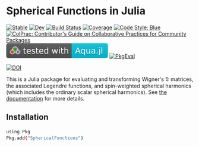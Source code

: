 # Spherical Functions in Julia

[![Stable](https://img.shields.io/badge/docs-stable-blue.svg)](https://moble.github.io/SphericalFunctions.jl/stable)
[![Dev](https://img.shields.io/badge/docs-dev-blue.svg)](https://moble.github.io/SphericalFunctions.jl/dev)
[![Build Status](https://github.com/moble/SphericalFunctions.jl/actions/workflows/tests.yml/badge.svg?branch=main)](https://github.com/moble/SphericalFunctions.jl/actions/workflows/tests.yml?query=branch%3Amain)
[![Coverage](https://codecov.io/gh/moble/SphericalFunctions.jl/branch/main/graph/badge.svg)](https://codecov.io/gh/moble/SphericalFunctions.jl)
[![Code Style: Blue](https://img.shields.io/badge/code%20style-blue-4495d1.svg)](https://github.com/invenia/BlueStyle)
[![ColPrac: Contributor's Guide on Collaborative Practices for Community Packages](https://img.shields.io/badge/ColPrac-Contributor's%20Guide-blueviolet)](https://github.com/SciML/ColPrac)
[![Aqua QA](https://raw.githubusercontent.com/JuliaTesting/Aqua.jl/master/badge.svg)](https://github.com/JuliaTesting/Aqua.jl)
[![PkgEval](https://JuliaCI.github.io/NanosoldierReports/pkgeval_badges/S/SphericalFunctions.svg)](https://JuliaCI.github.io/NanosoldierReports/pkgeval_badges/report.html)

[![DOI](https://zenodo.org/badge/381490836.svg)](https://zenodo.org/badge/latestdoi/381490836)


This is a Julia package for evaluating and transforming Wigner's 𝔇 matrices,
the associated Legendre functions, and spin-weighted spherical harmonics (which
includes the ordinary scalar spherical harmonics).  See [the
documentation](https://moble.github.io/SphericalFunctions.jl/) for more details.


## Installation

```bash
using Pkg
Pkg.add("SphericalFunctions")
```
